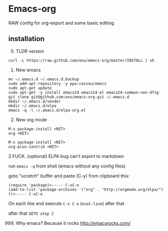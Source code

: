Emacs-org
=========

RAW config for org-export and some basic editing


installation
------------

0. TLDR version

```
curl -L https://raw.github.com/exu/emacs-org/master/INSTALL | sh
```

1. New emacs 

```
mv ~/.emacs.d ~/.emacs.d.backup
sudo add-apt-repository -y ppa:cassou/emacs
sudo apt-get update
sudo apt-get -y install emacs24 emacs24-el emacs24-common-non-dfsg
git clone git@github.com:exu/emacs-org.git ~/.emacs.d
mkdir ~/.emacs.d/vendor
mkdir ~/.emacs.d/elpa
emacs -q -l ~/.emacs.d/elpa-org.el
```
    
2. New org mode

```
M-x package-install <RET>
org <RET>

M-x package-install <RET>
org-plus-contrib <RET>
``` 

    
2.FUCK. (optional)  ELPA bug can't export to markdown
    
run `emacs -q` from shell (emacs without any config files)

goto "*scratch*" buffer and paste (C-y) from clipboard this:

```
(require 'package)<----- C-xC-e
(add-to-list 'package-archives '("org" . "http://orgmode.org/elpa/") t)<----- C-xC-e
```

On each line end execute `C-x C-e` (`eval-line`) after that 

after that `GOTO step 2`
   


999. Why emacs? Because it rocks http://emacsrocks.com/
   
